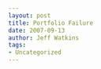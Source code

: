 ```yaml
---
layout: post
title: Portfolio Failure
date: 2007-09-13
author: Jeff Watkins
tags:
- Uncategorized
---
```


